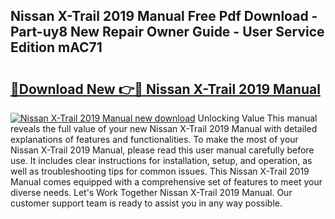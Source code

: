 ## Nissan X-Trail 2019 Manual Free Pdf Download - Part-uy8 New Repair Owner Guide - User Service Edition mAC71

# <h2><a href="http://cf20078.oget.top/?id=Nissan+X-Trail+2019+Manual">🔗Download New 👉🔴 Nissan X-Trail 2019 Manual</a></h2>

[![Nissan X-Trail 2019 Manual new download](https://i.imgur.com/5g1atiW.png)](http://cf20078.oget.top/?id=Nissan+X-Trail+2019+Manual)
Unlocking Value This manual reveals the full value of your new Nissan X-Trail 2019 Manual with detailed explanations of features and functionalities. To make the most of your Nissan X-Trail 2019 Manual, please read this user manual carefully before use. It includes clear instructions for installation, setup, and operation, as well as troubleshooting tips for common issues. This Nissan X-Trail 2019 Manual comes equipped with a comprehensive set of features to meet your diverse needs. Let's Work Together Nissan X-Trail 2019 Manual. Our customer support team is ready to assist you in any way possible.
